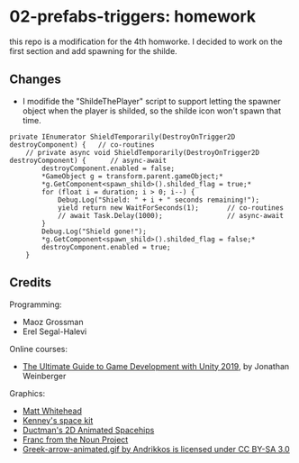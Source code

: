 # 02-prefabs-triggers: homework

this repo is a modification for the 4th homworke.
I decided to work on the first section and add spawning for the shilde.

## Changes

* I modifide the "ShildeThePlayer" script to support letting the spawner object when the player is shilded, so the shilde icon won't spawn that time.
```
private IEnumerator ShieldTemporarily(DestroyOnTrigger2D destroyComponent) {   // co-routines
    // private async void ShieldTemporarily(DestroyOnTrigger2D destroyComponent) {      // async-await
        destroyComponent.enabled = false;
        *GameObject g = transform.parent.gameObject;*
        *g.GetComponent<spawn_shild>().shilded_flag = true;*
        for (float i = duration; i > 0; i--) {
            Debug.Log("Shield: " + i + " seconds remaining!");
            yield return new WaitForSeconds(1);       // co-routines
            // await Task.Delay(1000);                // async-await
        }
        Debug.Log("Shield gone!");
        *g.GetComponent<spawn_shild>().shilded_flag = false;*
        destroyComponent.enabled = true;
    }
```



## Credits

Programming:
* Maoz Grossman
* Erel Segal-Halevi

Online courses:
* [The Ultimate Guide to Game Development with Unity 2019](https://www.udemy.com/the-ultimate-guide-to-game-development-with-unity/), by Jonathan Weinberger

Graphics:
* [Matt Whitehead](https://ccsearch.creativecommons.org/photos/7fd4a37b-8d1a-4d4c-80a2-4ca4a3839941)
* [Kenney's space kit](https://kenney.nl/assets/space-kit)
* [Ductman's 2D Animated Spacehips](https://assetstore.unity.com/packages/2d/characters/2d-animated-spaceships-96852)
* [Franc from the Noun Project](https://commons.wikimedia.org/w/index.php?curid=64661575)
* [Greek-arrow-animated.gif by Andrikkos is licensed under CC BY-SA 3.0](https://search.creativecommons.org/photos/2db102af-80d0-4ec8-9171-1ac77d2565ce)
